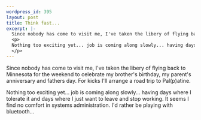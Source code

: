 ```yaml
--- 
wordpress_id: 395
layout: post
title: Think fast...
excerpt: |-
  Since nobody has come to visit me, I've taken the libery of flying back to Minnesota for the weekend to celebrate my brother's birthday, my parent's anniversary and fathers day.  For kicks I'll arrange a road trip to Pal(p)atine.
  <p>
  Nothing too exciting yet... job is coming along slowly... having days where I tolerate it and days where I just want to leave and stop working.  It seems I find no comfort in systems administration.  I'd rather be playing with bluetooth...
  </p>
---
```

Since nobody has come to visit me, I've taken the libery of flying back to Minnesota for the weekend to celebrate my brother's birthday, my parent's anniversary and fathers day.  For kicks I'll arrange a road trip to Pal(p)atine.
<p>
Nothing too exciting yet... job is coming along slowly... having days where I tolerate it and days where I just want to leave and stop working.  It seems I find no comfort in systems administration.  I'd rather be playing with bluetooth...
</p>
